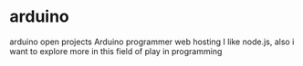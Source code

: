 # arduino
arduino open projects
Arduino programmer 
web hosting
I like node.js, also i want to explore more in this field of play in programming
